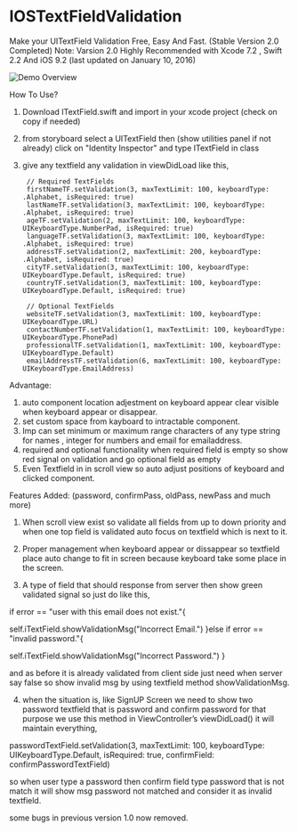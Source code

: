 # IOSTextFieldValidation
Make your UITextField Validation Free, Easy And Fast. (Stable Version 2.0 Completed)
Note: Varsion 2.0 Highly Recommended with Xcode 7.2 , Swift 2.2 And iOS 9.2 (last updated on January 10, 2016)

<img alt="Demo Overview" src="https://github.com/FaiqTalat/IOSTextFieldValidation/blob/master/other/iTextFieldOverview.gif">

How To Use?
1. Download ITextField.swift and import in your xcode project (check on copy if needed)
2. from storyboard select a UITextField then (show utilities panel if not already) click on "Identity Inspector" and type ITextField in class
3. give any textfield any validation in viewDidLoad like this,

        // Required TextFields
        firstNameTF.setValidation(3, maxTextLimit: 100, keyboardType: .Alphabet, isRequired: true)
        lastNameTF.setValidation(3, maxTextLimit: 100, keyboardType: .Alphabet, isRequired: true)
        ageTF.setValidation(2, maxTextLimit: 100, keyboardType: UIKeyboardType.NumberPad, isRequired: true)
        languageTF.setValidation(3, maxTextLimit: 100, keyboardType: .Alphabet, isRequired: true)
        addressTF.setValidation(2, maxTextLimit: 200, keyboardType: .Alphabet, isRequired: true)
        cityTF.setValidation(3, maxTextLimit: 100, keyboardType: UIKeyboardType.Default, isRequired: true)
        countryTF.setValidation(3, maxTextLimit: 100, keyboardType: UIKeyboardType.Default, isRequired: true)
        
        // Optional TextFields
        websiteTF.setValidation(3, maxTextLimit: 100, keyboardType: UIKeyboardType.URL)
        contactNumberTF.setValidation(1, maxTextLimit: 100, keyboardType: UIKeyboardType.PhonePad)
        professionalTF.setValidation(1, maxTextLimit: 100, keyboardType: UIKeyboardType.Default)
        emailAddressTF.setValidation(6, maxTextLimit: 100, keyboardType: UIKeyboardType.EmailAddress)

Advantage:
1. auto component location adjestment on keyboard appear clear visible when keyboard appear or disappear.
2. set custom space from kayboard to intractable component.
3. Imp can set minimum or maximum range characters of any type string for names , integer for numbers and email for emailaddress.
4. required and optional functionality when required field is empty so show red signal on validation and go optional field as empty
5. Even Textfield in in scroll view so auto adjust positions of keyboard and clicked component.

Features Added: (password, confirmPass, oldPass, newPass and much more)

1. When scroll view exist so validate all fields from up to down
priority and when one top field is validated auto focus on textfield
which is next to it.

2. Proper management when keyboard appear or dissappear so textfield
place auto change to fit in screen because keyboard take some place in
the screen.
3. A type of field that should response from server then show green
validated signal so just do like this,

if error == "user with this email does not exist."{

self.iTextField.showValidationMsg("Incorrect Email.")
                        }else if error == "invalid password."{

self.iTextField.showValidationMsg("Incorrect Password.")
                        }

and as before it is already validated from client side just need when
server say false so show invalid msg by using textfield method
showValidationMsg.

4. when the situation is,
like SignUP Screen we need to show two password textfield that is
password and confirm password for that purpose we use this method in
ViewController’s viewDidLoad() it will maintain everything,

passwordTextField.setValidation(3, maxTextLimit: 100, keyboardType:
UIKeyboardType.Default, isRequired: true, confirmField:
confirmPasswordTextField)

so when user type a password then confirm field type password that is
not match it will show msg password not matched and consider it as
invalid textfield.

some bugs in previous version 1.0 now removed.
